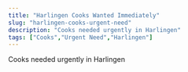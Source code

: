 ```yaml
---
title: "Harlingen Cooks Wanted Immediately"
slug: "harlingen-cooks-urgent-need"
description: "Cooks needed urgently in Harlingen"
tags: ["Cooks","Urgent Need","Harlingen"]
---
```


Cooks needed urgently in Harlingen

